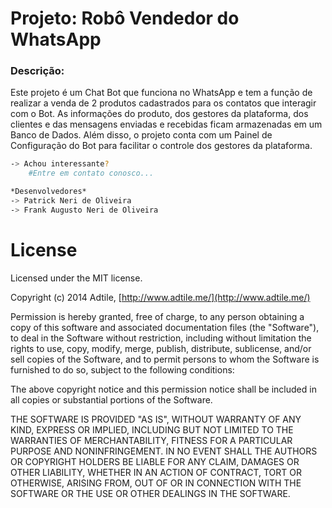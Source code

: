 # Projeto: Robô Vendedor do WhatsApp

### Descrição:

Este projeto é um Chat Bot que funciona no WhatsApp e tem a função de realizar a venda de 2 produtos cadastrados para os contatos que interagir com o Bot. As informações do produto, dos gestores da plataforma, dos clientes e das mensagens enviadas e recebidas ficam armazenadas em um Banco de Dados. Além disso, o projeto conta com um Painel de Configuração do Bot para facilitar o controle dos gestores da plataforma.


```sh
-> Achou interessante?
    #Entre em contato conosco...

*Desenvolvedores*
-> Patrick Neri de Oliveira
-> Frank Augusto Neri de Oliveira
```


# License

Licensed under the MIT license.

Copyright (c) 2014 Adtile, [http://www.adtile.me/](http://www.adtile.me/)

Permission is hereby granted, free of charge, to any person obtaining a copy of this software and associated documentation files (the "Software"), to deal in the Software without restriction, including without limitation the rights to use, copy, modify, merge, publish, distribute, sublicense, and/or sell copies of the Software, and to permit persons to whom the Software is furnished to do so, subject to the following conditions:

The above copyright notice and this permission notice shall be included in all copies or substantial portions of the Software.

THE SOFTWARE IS PROVIDED "AS IS", WITHOUT WARRANTY OF ANY KIND, EXPRESS OR IMPLIED, INCLUDING BUT NOT LIMITED TO THE WARRANTIES OF MERCHANTABILITY, FITNESS FOR A PARTICULAR PURPOSE AND NONINFRINGEMENT. IN NO EVENT SHALL THE AUTHORS OR COPYRIGHT HOLDERS BE LIABLE FOR ANY CLAIM, DAMAGES OR OTHER LIABILITY, WHETHER IN AN ACTION OF CONTRACT, TORT OR OTHERWISE, ARISING FROM, OUT OF OR IN CONNECTION WITH THE SOFTWARE OR THE USE OR OTHER DEALINGS IN THE SOFTWARE.
